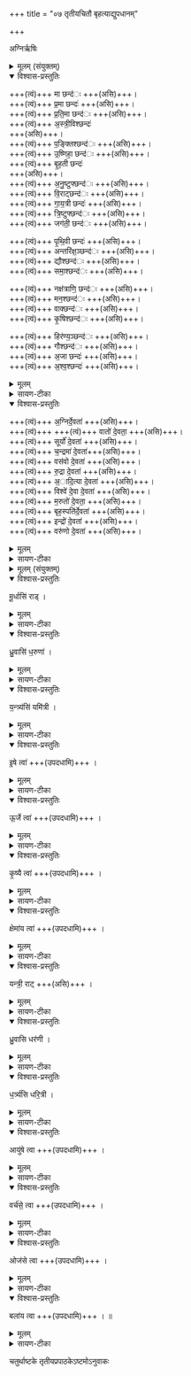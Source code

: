 +++
title = "०७ तृतीयचितौ बृहत्याद्युपधानम्"

+++

अग्निर्ऋषिः

<details><summary>मूलम् (संयुक्तम्)</summary>

मा छन्दᳶ॑ प्र॒मा छन्दᳶ॑ प्रति॒मा छन्दो॑ऽस्री॒विश्छन्दᳶ॑ प॒ङ्क्तिश्छन्द॑ उ॒ष्णिहा॒ छन्दो॑ बृह॒ती छन्दो॑ऽनु॒ष्टुफ्छन्दो॑ वि॒राट्छन्दो॑ गाय॒त्री छन्द॑स्त्रि॒ष्टुफ्छन्दो॒ जग॑ती॒ छन्दᳶ॑ पृथि॒वी छन्दो॒ऽन्तरि॑क्ष॒ञ्छन्दो॒ द्यौश्छन्द॒स्समा॒श्छन्दो॒ नक्ष॑त्राणि॒ छन्दो॒ मन॒श्छन्दो॒ वाक्छन्द॑ᳵ कृ॒षिश्छन्दो॒ हिर॑ण्य॒ञ्छन्दो॒ गौश्छन्दो॒ऽजा छन्दोऽश्व॒श्छन्दः॑ ।   
</details>

<details open><summary>विश्वास-प्रस्तुतिः</summary>

+++(त्वं)+++ मा छन्द॑ः  +++(असि)+++।  
+++(त्वं)+++ प्र॒मा छन्दः॑ +++(असि)+++।  
+++(त्वं)+++ प्र॒ति॒मा छन्द॑ः  +++(असि)+++।  
+++(त्वं)+++ अ॒स्त्री॒विश्छन्दः॑  
+++(असि)+++।  
+++(त्वं)+++ प॒ङ्क्तिश्छन्द॑ः  +++(असि)+++।  
+++(त्वं)+++ उ॒ष्णिहा॒ छन्द॑ः  +++(असि)+++।  
+++(त्वं)+++ बृ॒ह॒ती छन्दः॑  
+++(असि)+++।  
+++(त्वं)+++ अ॒नु॒ष्टुफ्छन्द॑ः  +++(असि)+++।  
+++(त्वं)+++ वि॒राट्छन्द॑ः  +++(असि)+++।  
+++(त्वं)+++ गा॒य॒त्री छन्दः॑  +++(असि)+++।  
+++(त्वं)+++ त्रि॒ष्टुफ्छन्द॑ः  +++(असि)+++।  
+++(त्वं)+++ जग॑ती॒ छन्द॑ः  +++(असि)+++।  

+++(त्वं)+++  पृ॒थि॒वी छन्दः॑  +++(असि)+++।  
+++(त्वं)+++ अन्तरि॑क्ष॒ञ्छन्द॑ः  +++(असि)+++।  
+++(त्वं)+++ द्यौश्छन्द॑ः  +++(असि)+++।  
+++(त्वं)+++ समा॒श्छन्द॑ः  +++(असि)+++।  

+++(त्वं)+++ नक्ष॑त्राणि॒ छन्द॑ः  +++(असि)+++।  
+++(त्वं)+++ मन॒श्छन्द॑ः  +++(असि)+++।  
+++(त्वं)+++ वाक्छन्द॑ः  +++(असि)+++।  
+++(त्वं)+++ कृ॒षिश्छन्द॑ः  +++(असि)+++।  

+++(त्वं)+++ हिर॑ण्य॒ञ्छन्द॑ः  +++(असि)+++।  
+++(त्वं)+++ गौश्छन्द॑ः  +++(असि)+++।  
+++(त्वं)+++ अ॒जा छन्दः॑  +++(असि)+++।  
+++(त्वं)+++ अ॒श्व॒श्छन्दः॑  +++(असि)+++।  
</details>

<details><summary>मूलम्</summary>

+++(त्वं)+++ मा छन्द॑ः  +++(असि)+++।  
+++(त्वं)+++ प्र॒मा छन्दः॑ +++(असि)+++।  
+++(त्वं)+++ प्र॒ति॒मा छन्द॑ः  +++(असि)+++।  
+++(त्वं)+++ अ॒स्त्री॒विश्छन्दः॑  
+++(असि)+++।  
+++(त्वं)+++ प॒ङ्क्तिश्छन्द॑ः  +++(असि)+++।  
+++(त्वं)+++ उ॒ष्णिहा॒ छन्द॑ः  +++(असि)+++।  
+++(त्वं)+++ बृ॒ह॒ती छन्दः॑  
+++(असि)+++।  
+++(त्वं)+++ अ॒नु॒ष्टुफ्छन्द॑ः  +++(असि)+++।  
+++(त्वं)+++ वि॒राट्छन्द॑ः  +++(असि)+++।  
+++(त्वं)+++ गा॒य॒त्री छन्दः॑  +++(असि)+++।  
+++(त्वं)+++ त्रि॒ष्टुफ्छन्द॑ः  +++(असि)+++।  
+++(त्वं)+++ जग॑ती॒ छन्द॑ः  +++(असि)+++।  

+++(त्वं)+++  पृ॒थि॒वी छन्दः॑  +++(असि)+++।  
+++(त्वं)+++ अन्तरि॑क्ष॒ञ्छन्द॑ः  +++(असि)+++।  
+++(त्वं)+++ द्यौश्छन्द॑ः  +++(असि)+++।  
+++(त्वं)+++ समा॒श्छन्द॑ः  +++(असि)+++।  

+++(त्वं)+++ नक्ष॑त्राणि॒ छन्द॑ः  +++(असि)+++।  
+++(त्वं)+++ मन॒श्छन्द॑ः  +++(असि)+++।  
+++(त्वं)+++ वाक्छन्द॑ः  +++(असि)+++।  
+++(त्वं)+++ कृ॒षिश्छन्द॑ः  +++(असि)+++।  

+++(त्वं)+++ हिर॑ण्य॒ञ्छन्द॑ः  +++(असि)+++।  
+++(त्वं)+++ गौश्छन्द॑ः  +++(असि)+++।  
+++(त्वं)+++ अ॒जा छन्दः॑  +++(असि)+++।  
+++(त्वं)+++ अ॒श्व॒श्छन्दः॑  +++(असि)+++।  
</details>

<details><summary>सायण-टीका</summary>

[अथ चतुर्थकाण्डे तृतीयप्रपाठके सप्तमोऽनुवाकः]।  
षष्ठेऽनुवाके स्वयमातृण्णाद्या इष्टका उक्ताः।  
अथ सप्तमे बृहत्याख्या इष्टका उच्यन्ते।  
कल्पः—“षट्विंशतं बृहतीर्मा छन्द इति द्वादश दक्षिणतः पृथिवी छन्द इति द्वादश पश्चादग्निर्देवतेति द्वादशोत्तरयः” इति ।  
पाठस्तु— मा छन्दः प्रभेति ।  
अत्र माप्रमाप्रतिमास्त्रीत्वि[ ब्यादि] शब्दाभिधेयाश्छन्दोविशेषाः केचिद्वेदे प्रसिद्धाः केचिल्लोकेष्वपि प्रसिद्धाः ।  
हे इष्टके त्वं मानामकच्छन्दोरूपाऽसि ।  
प्रमानामकच्छन्दोरूपाऽसि ।  
एवं सर्वत्र योज्यम् ।  
अग्न्यादीनां तु देवतात्वं प्रसिद्धम् ।   
</details>

<details open><summary>विश्वास-प्रस्तुतिः</summary>

+++(त्वं)+++  अ॒ग्निर्दे॒वता॑  +++(असि)+++।  
+++(त्वं)+++  +++(त्वं)+++  वातो॑ दे॒वता॒  +++(असि)+++।  
+++(त्वं)+++  सूर्यो॑ दे॒वता॑  +++(असि)+++।  
+++(त्वं)+++  च॒न्द्रमा॑ दे॒वता॑+++(असि)+++।  
+++(त्वं)+++  वस॑वो दे॒वता॑  +++(असि)+++।  
+++(त्वं)+++  रु॒द्रा दे॒वता॑  +++(असि)+++।  
+++(त्वं)+++ अ॒ादि॒त्या दे॒वता॑  +++(असि)+++।  
+++(त्वं)+++  विश्वे॑ दे॒वा दे॒वता॑  +++(असि)+++।  
+++(त्वं)+++  म॒रुतो॑ दे॒वता॒  +++(असि)+++।  
+++(त्वं)+++  बृह॒स्पति॑र्दे॒वता॑  +++(असि)+++।  
+++(त्वं)+++  इन्द्रो॑ दे॒वता॑  +++(असि)+++।  
+++(त्वं)+++  वरु॑णो दे॒वता॑ +++(असि)+++।  
</details>

<details><summary>मूलम्</summary>

+++(त्वं)+++  अ॒ग्निर्दे॒वता॑  +++(असि)+++।  
+++(त्वं)+++  +++(त्वं)+++  वातो॑ दे॒वता॒  +++(असि)+++।  
+++(त्वं)+++  सूर्यो॑ दे॒वता॑  +++(असि)+++।  
+++(त्वं)+++  च॒न्द्रमा॑ दे॒वता॑+++(असि)+++।  
+++(त्वं)+++  वस॑वो दे॒वता॑  +++(असि)+++।  
+++(त्वं)+++  रु॒द्रा दे॒वता॑  +++(असि)+++।  
+++(त्वं)+++ अ॒ादि॒त्या दे॒वता॑  +++(असि)+++।  
+++(त्वं)+++  विश्वे॑ दे॒वा दे॒वता॑  +++(असि)+++।  
+++(त्वं)+++  म॒रुतो॑ दे॒वता॒  +++(असि)+++।  
+++(त्वं)+++  बृह॒स्पति॑र्दे॒वता॑  +++(असि)+++।  
+++(त्वं)+++  इन्द्रो॑ दे॒वता॑  +++(असि)+++।  
+++(त्वं)+++  वरु॑णो दे॒वता॑ +++(असि)+++।  
</details>

<details><summary>सायण-टीका</summary>

हे इष्टके त्वमग्निदेवतारूपाऽसि ।  
एवमुत्तरत्रापियोज्यम् ।  
एतैर्मन्त्रैरिष्टकोपधानं विधातुं प्रस्तौति—  “छन्दाँ सि पशुष्वाजिमयुस्तान्बृहत्युदजयत्तस्माद्वार्हतः पशव उच्यन्ते” (सं. का. ५ प्र. ३ अ. ३) इति।  
पुरा कदाचिद्वायत्र्यादिच्छन्दोदेवताः परस्परं मात्सर्येण कांचिदाजिं मर्यादां प्राप्ताः ।  
अहमेवाऽऽदौ पशून्स्वी करिष्यमामिति प्रतिज्ञा मर्यादा ।  
तदानीं बृहत्याख्या छन्दोदेवता देवतान्तरण्युल्लङ्ष्य स्वयमेवाजयत् ।  
अतस्तदीयनाम्ना पशवो बार्हता इत्येवं प्रसिद्धिं गताः ।  
यथा बृहती छन्दसां मध्ये प्रशस्ता, एवं बृहत्याख्या इष्टका अपि प्रशस्ता इति तात्पर्यार्थः ।    ता इष्टका दिग्विशेषेषु विधत्ते ।  

“मा छन्द इति दक्षिणत उप दधाति तस्माद्दक्षिणावृतो मासाः पृथिवी  
१९९९ छन्द इति पश्चात्प्रतिष्ठित्या अग्निर्देवतेत्युतरत ओजो वा अग्निरोज एवोत्तरतो धत्ते तस्मादुत्तरतोभिप्रयायी जयति” [सं. का. ५ प्र. ३ अ. २] इति।  
माशब्देन मासा उच्यन्ते ।  
दक्षिणादिग्विधानेन दक्षिणादिवृतिः, सूर्यस्य गोलकप्रदक्षिणावृत्त्या निष्पाद्यामानत्वाच्चैत्रादिमासा दक्षिणावृताः ।  
पश्चिमदिश्युपधेयानामिष्टकानां मन्त्रेष्वादौ पृथिवीशब्दः पठितः ।  
पृथिवी च सर्वस्य जगतः प्रतिष्ठा ।  
तस्मात्तदुपधानं प्रतिष्ठित्यै भवति ।  
उदीच्यां दिश्युपधेयानामिष्टकानां मन्त्रादावग्निशब्दः पठितः ।  
अग्निश्च दाहकशक्तियुक्तत्वादोज इत्युच्यते ।  
तस्मादोज एवोदीच्यामुपहितं भवति ।  
यस्मादुदीच्यामग्न्यादिदेवताशक्तिरूपमोजस्तिष्ठति तस्मादुत्तराभिमुखत्वेन प्रयाणं कुर्वंस्तीर्थयात्रादियन्यपुण्योपेतत्वात्परलोकं जयति ।    मन्त्रपाठप्राप्तामिष्टकासंख्यां प्रशंसति— “षट्त्रीँशत्सं पद्यन्ते पट्त्रिँ शदक्षरा बृहती वार्हताः पशवो बहत्यैवास्मै पशूनव रुन्धे बृहती छन्दसाँ स्वाराज्यं परीयाया यस्यैता उपधीयन्ते गच्छति स्वाराज्यम्” [सं. का. ५ प्र. ३ अ. २] इति।  
घृहत्या जितत्वात्पशूनां बार्हेतत्वं, जेतृत्वादेव बृहत्याः स्वाराज्यमपि ।
</details>

<details><summary>मूलम् (संयुक्तम्)</summary>

मू॒र्धासि॒ राड्ध्रु॒वासि॑ ध॒रुणा॑ य॒न्त्र्य॑सि॒ यमि॑त्री॒षे त्वो॒र्जे त्वा॑ कृ॒ष्यै त्वा॒ क्षेमा॑य त्वा॒ यन्त्री॒ राड्ध्रु॒वासि॒ धर॑णी ध॒र्त्र्य॑सि॒ धरि॒त्र्यायु॑षे त्वा॒ वर्च॑से॒ त्वौज॑से त्वा॒ बला॑य त्वा ॥ [14]  
</details>

<details open><summary>विश्वास-प्रस्तुतिः</summary>

मू॒र्धासि॑ राड् ।  
</details>

<details><summary>मूलम्</summary>

मू॒र्धासि॑ राड् ।  
</details>

<details><summary>सायण-टीका</summary>

कल्पः—“मूर्धाऽसि राडिति सप्त वालखिल्याः पुरस्तात्प्रतीचीर्यन्त्री राडितिसप्त पश्चात्प्राचीः” इति ।  
पाठस्तु मूर्धासीति ।  
हे इष्टके त्वं मूर्धा मूर्धवदुत्तमा राड्राजमाना चासि
</details>

<details open><summary>विश्वास-प्रस्तुतिः</summary>

ध्रु॒वासि॑ ध॒रुणा॑ ।  
</details>

<details><summary>मूलम्</summary>

ध्रु॒वासि॑ ध॒रुणा॑ ।  
</details>

<details><summary>सायण-टीका</summary>

हे इष्टके त्वं घ्रुवा स्थिरा धरुणा धारणहेतुश्चासि ।  
</details>

<details open><summary>विश्वास-प्रस्तुतिः</summary>

य॒न्त्र्य॑सि॑ यमि॑त्री ।  
</details>

<details><summary>मूलम्</summary>

य॒न्त्र्य॑सि॑ यमि॑त्री ।  
</details>

<details><summary>सायण-टीका</summary>

हे इष्टके त्वं यन्त्रो स्वयमपि नियता यमित्री सर्वेषां नियमनकारिणी चासि ।
</details>

<details open><summary>विश्वास-प्रस्तुतिः</summary>

इ॒षे त्वा॑ +++(उपदधामि)+++ ।  
</details>

<details><summary>मूलम्</summary>

इ॒षे त्वा॑ +++(उपदधामि)+++ ।  
</details>

<details><summary>सायण-टीका</summary>

हे इष्टके इषेष्न्नाय त्वा त्वाम्, उपदधामीति शेषः ।   
</details>

<details open><summary>विश्वास-प्रस्तुतिः</summary>

ऊ॒र्जे त्वा॑ +++(उपदधामि)+++ ।  
</details>

<details><summary>मूलम्</summary>

ऊ॒र्जे त्वा॑ +++(उपदधामि)+++ ।  
</details>

<details><summary>सायण-टीका</summary>

ऊर्जे वलाय त्वामुपदधामि ।  
</details>

<details open><summary>विश्वास-प्रस्तुतिः</summary>

कृ॒ष्यै  त्वा॑ +++(उपदधामि)+++ ।  
</details>

<details><summary>मूलम्</summary>

कृ॒ष्यै  त्वा॑ +++(उपदधामि)+++ ।  
</details>

<details><summary>सायण-टीका</summary>

कृष्यै सस्यनिष्पश्चये त्वामुपदधामि ।  
</details>

<details open><summary>विश्वास-प्रस्तुतिः</summary>

क्षेमा॑य त्वा॑  +++(उपदधामि)+++ ।  
</details>

<details><summary>मूलम्</summary>

क्षेमा॑य त्वा॑  +++(उपदधामि)+++ ।  
</details>

<details><summary>सायण-टीका</summary>

क्षेमाय संपादितस्य धनस्य रक्षणाय त्वामुपदधामि ।  
एतैः सप्तभिर्मन्त्रेः पुरस्तादुपधेयाः ।
</details>

<details open><summary>विश्वास-प्रस्तुतिः</summary>

यन्त्री॒ राट् +++(असि)+++ ।
</details>

<details><summary>मूलम्</summary>

यन्त्री॒ राट् +++(असि)+++ ।
</details>

<details><summary>सायण-टीका</summary>

हे इष्टके त्वं यन्त्री नियमोपेता राड्रजमाना चासि ।   
</details>

<details open><summary>विश्वास-प्रस्तुतिः</summary>

ध्रु॒वासि धर॑णी ।  
</details>

<details><summary>मूलम्</summary>

ध्रु॒वासि धर॑णी ।  
</details>

<details><summary>सायण-टीका</summary>

तथा ध्रुवा स्थिरा धरणी धारणहेतुश्चाति ।   
</details>

<details open><summary>विश्वास-प्रस्तुतिः</summary>

ध॒र्त्र्य॑सि धरि॒त्री ।  
</details>

<details><summary>मूलम्</summary>

ध॒र्त्र्य॑सि धरि॒त्री ।  
</details>

<details><summary>सायण-टीका</summary>

धर्त्री धारणं कुर्वती धरित्री भूमिरूपा चासि ।   
</details>

<details open><summary>विश्वास-प्रस्तुतिः</summary>

आयु॑षे त्वा +++(उपदधामि)+++ ।  
</details>

<details><summary>मूलम्</summary>

आयु॑षे त्वा +++(उपदधामि)+++ ।  
</details>

<details><summary>सायण-टीका</summary>

आयुष आयुवृद्धयर्थं त्वामुपदधामि ।   
</details>

<details open><summary>विश्वास-प्रस्तुतिः</summary>

वर्च॑से॒ त्वा  +++(उपदधामि)+++ ।  
</details>

<details><summary>मूलम्</summary>

वर्च॑से॒ त्वा  +++(उपदधामि)+++ ।  
</details>

<details><summary>सायण-टीका</summary>

वर्चसे कान्त्यर्थं त्वामुपदधामि ।   
</details>

<details open><summary>विश्वास-प्रस्तुतिः</summary>

ओज॑से त्वा +++(उपदधामि)+++ ।  
</details>

<details><summary>मूलम्</summary>

ओज॑से त्वा +++(उपदधामि)+++ ।  
</details>

<details><summary>सायण-टीका</summary>

ओजसेऽष्टमधातुवृद्ध्यर्थं त्वामुपैदधामि ।   
</details>

<details open><summary>विश्वास-प्रस्तुतिः</summary>

बला॑य त्वा  +++(उपदधामि)+++ ।  ॥   
</details>

<details><summary>मूलम्</summary>

बला॑य त्वा  +++(उपदधामि)+++ ।  ॥   
</details>

<details><summary>सायण-टीका</summary>

बलाय तेजःकार्यार्थं त्वामुपदधामि ।  


एतैः सष्तभिर्मन्त्रेः पश्चिमायां दिश्युपधाप्रम् ।  
२००० तैरेतैरुभयविधमन्त्रैः साध्यमुपधानं विधत्ते— “सप्त बालखिल्याः पुरस्तादुप दधाति सप्न पश्चात्सप्त वै शीर्षण्याः प्राणा द्वावावाञ्चौ प्राणानाँ सवीर्यत्वाय” (सं. का. ५ प्र. ३ अ. २) इति।  
बालखिल्यनामकैर्मुनिभिरादौ दृष्टत्वादिष्टका अपि बालखिल्याख्याः ।  
इष्टकागतया सप्तसंख्याया शीर्षण्यच्छिद्रसाम्यं, पुरस्तादेकं सप्तकं पश्चादेकं सप्तकमिति सप्तकयोर्द्वित्वादधोदेशवर्तिच्छिद्रद्वयसाम्यम् ।  
अतः सर्वेषां प्राणानां सवी र्यत्वायेदमुपधानम् ।  
सप्तकद्वये मन्त्रविभागं विधत्ते— “मूर्धा सि राडिति पुरस्तादुप दधाति यन्त्री राडिति पश्चात्प्राणानेवास्मै समीचो दधाति” [सं. का. ५ प्र. ३ अ. २] इति।  
सप्तकद्वयस्य परास्पराभिमुख्येन प्राणानां सम्यक्त्वं संपद्यते ।  
सम्यक्त्वं नाम स्वस्वव्यापारक्षमत्वम् ।  
अत्र विनियोगसंग्रहः— मा दक्षिणस्यां यृहतीः पृथि पञ्चादथोत्तरे ।  
अग्निरित्यादिकाः सर्वा द्वादश द्वादशोदिताः ॥  
मूर्धा यन्त्री ब्रालखिल्याः पुरः पश्चाच्च सप्तभिः ।  
सप्तमे त्वनुवाकेऽस्मिन्मन्त्रः पञ्चाशदीरिताः ॥  
इति श्रीमत्सायणाचार्यविरचिते माधवीये वेदार्थप्रकाशे कृष्णयजुर्वेदीयतैत्तिरीयसंहिताभाष्ये चतुर्थकाण्डे तृतीयप्रपाठके  सप्तमोऽनुवाकः ॥  
७ ॥  
</details>

चतुर्थाष्टके तृतीयप्रपाठकेऽष्टमोऽनुवाकः